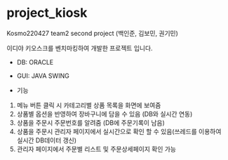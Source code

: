 # project_kiosk
Kosmo220427 team2 second project (백인준, 김보민, 권기민)

이디야 키오스크를 벤치마킹하여 개발한 프로젝트 입니다.

- DB: ORACLE
- GUI: JAVA SWING

- 기능
1) 메뉴 버튼 클릭 시 카테고리별 상품 목록을 화면에 보여줌
2) 상품별 옵션을 반영하여 장바구니에 담을 수 있음 (DB와 실시간 연동)
3) 상품을 주문시 주문번호를 알려줌 (DB에 주문기록이 남음)
4) 상품을 주문시 관리자 페이지에서 실시간으로 확인 할 수 있음(쓰레드를 이용하여 실시간 DB데이터 갱신)
5) 관리자 페이지에서 주문별 리스트 및 주문상세페이지 확인 가능
